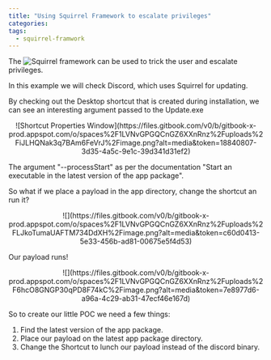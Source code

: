 ```yaml
---
title: "Using Squirrel Framework to escalate privileges"
categories:
tags:
  - squirrel-framwork
---
```


The ![Squirrel framework](https://github.com/Squirrel/Squirrel.Windows) can be used to trick the user and escalate privileges.

In this example we will check Discord, which uses Squirrel for updating.

By checking out the Desktop shortcut that is created during installation, we can see an interesting argument passed to the Update.exe

<div style="text-align: center">
    ![Shortcut Properties Window](https://files.gitbook.com/v0/b/gitbook-x-prod.appspot.com/o/spaces%2F1LVNvGPGQCnGZ6XXnRnz%2Fuploads%2FiJLHQNak3q7BAm6FeVrJ%2Fimage.png?alt=media&token=18840807-3d35-4a5c-9e1c-39d341d31ef2)
</div>

The argument "--processStart" as per the documentation "Start an executable in the latest version of the app package".

So what if we place a payload in the app directory, change the shortcut an run it?

<div style="text-align: center">
![](https://files.gitbook.com/v0/b/gitbook-x-prod.appspot.com/o/spaces%2F1LVNvGPGQCnGZ6XXnRnz%2Fuploads%2FLJkoTumaUAFTM734DdXH%2Fimage.png?alt=media&token=c60d0413-5e33-456b-ad81-00675e5f4d53)
</div>

Our payload runs!

<div style="text-align: center">
![](https://files.gitbook.com/v0/b/gitbook-x-prod.appspot.com/o/spaces%2F1LVNvGPGQCnGZ6XXnRnz%2Fuploads%2F6hcO8GNGP30qPD8F74kC%2Fimage.png?alt=media&token=7e8977d6-a96a-4c29-ab31-47ecf46e167d)
</div>

So to create our little POC we need a few things:
1. Find the latest version of the app package.
2. Place our payload on the latest app package directory.
3. Change the Shortcut to lunch our payload instead of the discord binary.
